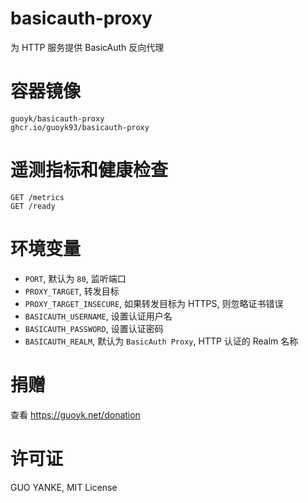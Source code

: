# basicauth-proxy

为 HTTP 服务提供 BasicAuth 反向代理

# 容器镜像

```
guoyk/basicauth-proxy
ghcr.io/guoyk93/basicauth-proxy
```

# 遥测指标和健康检查

```
GET /metrics
GET /ready
```

# 环境变量

- `PORT`, 默认为 `80`, 监听端口
- `PROXY_TARGET`, 转发目标
- `PROXY_TARGET_INSECURE`, 如果转发目标为 HTTPS, 则忽略证书错误
- `BASICAUTH_USERNAME`, 设置认证用户名
- `BASICAUTH_PASSWORD`, 设置认证密码
- `BASICAUTH_REALM`, 默认为 `BasicAuth Proxy`, HTTP 认证的 Realm 名称

# 捐赠

查看 https://guoyk.net/donation

# 许可证

GUO YANKE, MIT License
